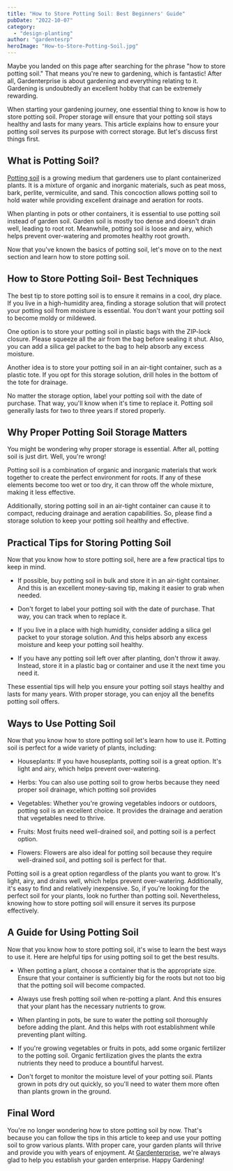 ```yaml
---
title: "How to Store Potting Soil: Best Beginners' Guide"
pubDate: "2022-10-07"
category: 
  - "design-planting"
author: "gardentesrp"
heroImage: "How-to-Store-Potting-Soil.jpg"
---
```


Maybe you landed on this page after searching for the phrase "how to store potting soil." That means you're new to gardening, which is fantastic! After all, Gardenterprise is about gardening and everything relating to it. Gardening is undoubtedly an excellent hobby that can be extremely rewarding.

When starting your gardening journey, one essential thing to know is how to store potting soil. Proper storage will ensure that your potting soil stays healthy and lasts for many years. This article explains how to ensure your potting soil serves its purpose with correct storage. But let's discuss first things first.

## What is Potting Soil?

[Potting soil](https://en.wikipedia.org/wiki/Potting_soil) is a growing medium that gardeners use to plant containerized plants. It is a mixture of organic and inorganic materials, such as peat moss, bark, perlite, vermiculite, and sand. This concoction allows potting soil to hold water while providing excellent drainage and aeration for roots.

When planting in pots or other containers, it is essential to use potting soil instead of garden soil. Garden soil is mostly too dense and doesn't drain well, leading to root rot. Meanwhile, potting soil is loose and airy, which helps prevent over-watering and promotes healthy root growth.

Now that you've known the basics of potting soil, let's move on to the next section and learn how to store potting soil.

## How to Store Potting Soil- Best Techniques 

The best tip to store potting soil is to ensure it remains in a cool, dry place. If you live in a high-humidity area, finding a storage solution that will protect your potting soil from moisture is essential. You don't want your potting soil to become moldy or mildewed.

One option is to store your potting soil in plastic bags with the ZIP-lock closure. Please squeeze all the air from the bag before sealing it shut. Also, you can add a silica gel packet to the bag to help absorb any excess moisture.

Another idea is to store your potting soil in an air-tight container, such as a plastic tote. If you opt for this storage solution, drill holes in the bottom of the tote for drainage.

No matter the storage option, label your potting soil with the date of purchase. That way, you'll know when it's time to replace it. Potting soil generally lasts for two to three years if stored properly.

## Why Proper Potting Soil Storage Matters

You might be wondering why proper storage is essential. After all, potting soil is just dirt. Well, you're wrong!

Potting soil is a combination of organic and inorganic materials that work together to create the perfect environment for roots. If any of these elements become too wet or too dry, it can throw off the whole mixture, making it less effective.

Additionally, storing potting soil in an air-tight container can cause it to compact, reducing drainage and aeration capabilities. So, please find a storage solution to keep your potting soil healthy and effective.

## Practical Tips for Storing Potting Soil 

Now that you know how to store potting soil, here are a few practical tips to keep in mind.

- If possible, buy potting soil in bulk and store it in an air-tight container. And this is an excellent money-saving tip, making it easier to grab when needed.

- Don't forget to label your potting soil with the date of purchase. That way, you can track when to replace it.

- If you live in a place with high humidity, consider adding a silica gel packet to your storage solution. And this helps absorb any excess moisture and keep your potting soil healthy.

- If you have any potting soil left over after planting, don't throw it away. Instead, store it in a plastic bag or container and use it the next time you need it.

These essential tips will help you ensure your potting soil stays healthy and lasts for many years. With proper storage, you can enjoy all the benefits potting soil offers.

## Ways to Use Potting Soil

Now that you know how to store potting soil let's learn how to use it. Potting soil is perfect for a wide variety of plants, including:

- Houseplants: If you have houseplants, potting soil is a great option. It's light and airy, which helps prevent over-watering.

- Herbs: You can also use potting soil to grow herbs because they need proper soil drainage, which potting soil provides

- Vegetables: Whether you're growing vegetables indoors or outdoors, potting soil is an excellent choice. It provides the drainage and aeration that vegetables need to thrive.

- Fruits: Most fruits need well-drained soil, and potting soil is a perfect option.

- Flowers: Flowers are also ideal for potting soil because they require well-drained soil, and potting soil is perfect for that.

Potting soil is a great option regardless of the plants you want to grow. It's light, airy, and drains well, which helps prevent over-watering. Additionally, it's easy to find and relatively inexpensive. So, if you're looking for the perfect soil for your plants, look no further than potting soil. Nevertheless, knowing how to store potting soil will ensure it serves its purpose effectively.

## A Guide for Using Potting Soil

Now that you know how to store potting soil, it's wise to learn the best ways to use it. Here are helpful tips for using potting soil to get the best results.

- When potting a plant, choose a container that is the appropriate size. Ensure that your container is sufficiently big for the roots but not too big that the potting soil will become compacted.

- Always use fresh potting soil when re-potting a plant. And this ensures that your plant has the necessary nutrients to grow.

- When planting in pots, be sure to water the potting soil thoroughly before adding the plant. And this helps with root establishment while preventing plant wilting.

- If you're growing vegetables or fruits in pots, add some organic fertilizer to the potting soil. Organic fertilization gives the plants the extra nutrients they need to produce a bountiful harvest.

- Don't forget to monitor the moisture level of your potting soil. Plants grown in pots dry out quickly, so you'll need to water them more often than plants grown in the ground.

## Final Word

You're no longer wondering how to store potting soil by now. That's because you can follow the tips in this article to keep and use your potting soil to grow various plants. With proper care, your garden plants will thrive and provide you with years of enjoyment. At [Gardenterprise](https://garden.gnmnetworks.com/), we're always glad to help you establish your garden enterprise. Happy Gardening!
